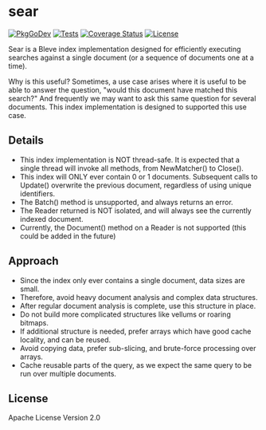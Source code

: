 # sear

[![PkgGoDev](https://pkg.go.dev/badge/github.com/blevesearch/sear)](https://pkg.go.dev/github.com/blevesearch/sear)
[![Tests](https://github.com/blevesearch/sear/workflows/Tests/badge.svg?branch=master&event=push)](https://github.com/blevesearch/sear/actions?query=workflow%3ATests+event%3Apush+branch%3Amaster)
[![Coverage Status](https://coveralls.io/repos/github/blevesearch/sear/badge.svg)](https://coveralls.io/github/blevesearch/sear)
[![License](https://img.shields.io/badge/License-Apache%202.0-blue.svg)](https://opensource.org/licenses/Apache-2.0)

Sear is a Bleve index implementation designed for efficiently executing searches against a single document (or a sequence of documents one at a time).

Why is this useful?  Sometimes, a use case arises where it is useful to be able to answer the question, "would this document have matched this search?"
And frequently we may want to ask this same question for several documents.  This index implementation is designed to supported this use case.

## Details

- This index implementation is NOT thread-safe.  It is expected that a single thread will invoke all methods, from NewMatcher() to Close().
- This index will ONLY ever contain 0 or 1 documents.  Subsequent calls to Update() overwrite the previous document, regardless of using unique identifiers.
- The Batch() method is unsupported, and always returns an error.
- The Reader returned is NOT isolated, and will always see the currently indexed document.
- Currently, the Document() method on a Reader is not supported (this could be added in the future)

## Approach

- Since the index only ever contains a single document, data sizes are small.
- Therefore, avoid heavy document analysis and complex data structures.
- After regular document analysis is complete, use this structure in place.
- Do not build more complicated structures like vellums or roaring bitmaps.
- If additional structure is needed, prefer arrays which have good cache locality, and can be reused.
- Avoid copying data, prefer sub-slicing, and brute-force processing over arrays.
- Cache reusable parts of the query, as we expect the same query to be run over multiple documents.

## License

Apache License Version 2.0
